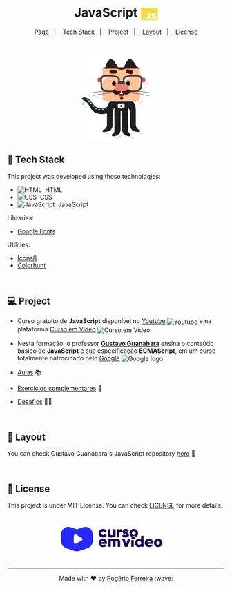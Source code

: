 <h1 align="center">JavaScript <img align="center" alt="JavaScript" height="30" width="40" src="https://raw.githubusercontent.com/devicons/devicon/master/icons/javascript/javascript-plain.svg"></h1>

<p align="center">
  <a href="https://rogeriofrsouza.github.io/javascript/" target="_blank">Page</a>&nbsp;&nbsp;&nbsp;|&nbsp;&nbsp;&nbsp;
  <a href="#-tech-stack">Tech Stack</a>&nbsp;&nbsp;&nbsp;|&nbsp;&nbsp;&nbsp;
  <a href="#-project">Project</a>&nbsp;&nbsp;&nbsp;|&nbsp;&nbsp;&nbsp;
  <a href="#-layout">Layout</a>&nbsp;&nbsp;&nbsp;|&nbsp;&nbsp;&nbsp;
  <a href="#-license">License</a>
</p>
<br>

<p align="center">
  <a href="https://rogeriofrsouza.github.io/javascript/" target="_blank">
    <img alt="Mascote Curso em Vídeo" src="images/mascote.png" width="35%">
  </a>
</p>

## 🚀 Tech Stack

This project was developed using these technologies:

- <img src="https://cdn.jsdelivr.net/gh/devicons/devicon/icons/html5/html5-original.svg" alt="HTML" height="25px" width="25px"/>
  &nbsp;HTML
- <img src="https://cdn.jsdelivr.net/gh/devicons/devicon/icons/css3/css3-original.svg" alt="CSS" height="25px" width="25px"/>
  &nbsp;CSS
- <img src="https://cdn.jsdelivr.net/gh/devicons/devicon/icons/javascript/javascript-original.svg" alt="JavaScript" height="25px" width="25px"/>
  &nbsp;JavaScript

Libraries:

- [Google Fonts](https://fonts.google.com/)

Utilities:

- [Icons8](https://icons8.com.br/)
- [Colorhunt](https://colorhunt.co/)

<br/>

## 💻 Project

- Curso gratuito de **JavaScript** disponível no 
[Youtube](https://www.youtube.com/playlist?list=PLHz_AreHm4dlsK3Nr9GVvXCbpQyHQl1o1) <img align="center" alt="Youtube" height="30" width="30" src="https://img.icons8.com/color/48/000000/youtube-play.png"/> e na plataforma [Curso em Vídeo](https://www.cursoemvideo.com/curso/javascript/) <img align="center" alt="Curso em Vídeo" height="30" width="30" src="https://user-images.githubusercontent.com/77423511/142952103-53c0ec18-bf4b-4bfb-822d-a18e096a7a48.png"/>

- Nesta formação, o professor [**Gustavo Guanabara**](https://www.instagram.com/gustavoguanabara/) ensina o conteúdo básico de **JavaScript** e sua especificação **ECMAScript**, em um curso totalmente patrocinado pelo [Google](https://www.google.com/) <img align="center" alt="Google logo" height="30" width="30" src="https://img.icons8.com/fluency/48/000000/google-logo.png">

- [Aulas](https://github.com/rogeriofrsouza/javascript/tree/main/aulas) 📚
- [Exercícios complementares](https://github.com/rogeriofrsouza/javascript/tree/main/exercicios) 📝
- [Desafios](https://github.com/rogeriofrsouza/javascript/tree/main/desafios) 👨‍💻
  
<br/>

## 🔖 Layout

You can check Gustavo Guanabara's JavaScript repository [here](https://github.com/gustavoguanabara/javascript) 🖖

<br/>

## 📝 License

This project is under MIT License. You can check [LICENSE](https://github.com/rogeriofrsouza/javascript/blob/main/LICENSE) for more details.

<br/>

<div align="center">
  <img src="images/logo.png" alt="Logo" width="55%">
</div>

---

<p align="center">Made with ♥ by <a href="https://www.linkedin.com/in/rog%C3%A9rio-ferreira-de-souza-556a13127">Rogério Ferreira</a> :wave:</p>
